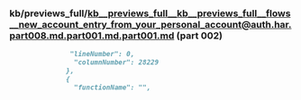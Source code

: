 ### kb/previews_full/kb__previews_full__kb__previews_full__flows__new_account_entry_from_your_personal_account@auth.har.part008.md.part001.md.part001.md (part 002)

```md
               "lineNumber": 0,
                "columnNumber": 28229
              },
              {
                "functionName": "",
  
```

```
